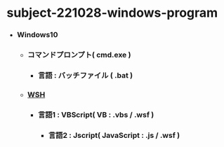 # subject-221028-windows-program


- ### Windows10
  - ###	コマンドプロンプト( cmd.exe )
	  - ### 言語 : バッチファイル ( .bat )
			
  - ### [WSH](https://ja.wikipedia.org/wiki/Windows_Script_Host)
    - ### 言語1 : VBScript( VB : .vbs / .wsf )
		- ### 言語2 : Jscript( JavaScript : .js / .wsf )
 
